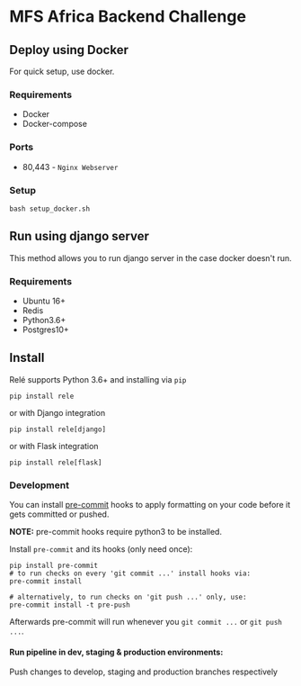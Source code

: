 # MFS Africa Backend Challenge

## Deploy using Docker
For quick setup, use docker.
### Requirements

* Docker
* Docker-compose

### Ports
* 80,443 - `Nginx Webserver`


### Setup

```shell
bash setup_docker.sh
```

## Run using django server
This method allows you to run django server in the case docker doesn't run.
### Requirements
* Ubuntu 16+
* Redis
* Python3.6+
* Postgres10+
## Install

Relé supports Python 3.6+ and installing via ``pip``

`pip install rele`

or with Django integration

`pip install rele[django]`

or with Flask integration

`pip install rele[flask]`


### Development

You can install [pre-commit](https://pre-commit.com/) hooks to apply formatting on your code before it gets committed or pushed.

**NOTE:** pre-commit hooks require python3 to be installed.

Install `pre-commit` and its hooks (only need once):

    pip install pre-commit
    # to run checks on every 'git commit ...' install hooks via:
    pre-commit install

    # alternatively, to run checks on 'git push ...' only, use:
    pre-commit install -t pre-push

Afterwards pre-commit will run whenever you `git commit ...` or `git push ...`.


#### Run pipeline in dev, staging & production environments:
Push changes to develop, staging and production branches respectively
